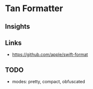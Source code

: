 # Tan Formatter

## Insights

## Links

- https://github.com/apple/swift-format

## TODO

- modes: pretty, compact, obfuscated